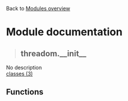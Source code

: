 Back to [Modules overview](https://github.com/pyrustic/threadom/blob/master/docs/modules/README.md)
  
# Module documentation
>## threadom.\_\_init\_\_
No description
<br>
[classes (3)](https://github.com/pyrustic/threadom/blob/master/docs/modules/content/threadom.__init__/classes.md)


## Functions

